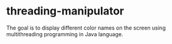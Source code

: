 # threading-manipulator
The goal is to display different color names on the screen using multithreading programming in Java language.
